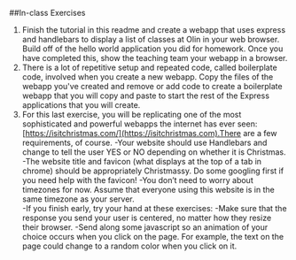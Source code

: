 ##In-class Exercises
1. Finish the tutorial in this readme and create a webapp that uses express and
handlebars to display a list of classes at Olin in your web browser. Build off
of the hello world application you did for homework. Once you have completed
this, show the teaching team your webapp in a browser.
2. There is a lot of repetitive setup and repeated code, called boilerplate
code, involved when you create a new webapp. Copy the files of the webapp you've created and remove or add code to create a boilerplate webapp that you will copy and paste to start the rest of the Express applications that you will create.
3. For this last exercise, you will be replicating one of the most sophisticated and powerful webapps the internet has ever seen: [https://isitchristmas.com/](https://isitchristmas.com).There are a few requirements, of course.
   -Your website should use Handlebars and change to tell the user YES or NO depending on whether it is Christmas.
   -The website title and favicon (what displays at the top of a tab in chrome) should be appropriately Christmassy. Do some googling first if you need help with the favicon!
   -You don’t need to worry about timezones for now. Assume that everyone using this website is in the same timezone as your server.  
   -If you finish early, try your hand at these exercises:
        -Make sure that the response you send your user is centered, no matter how they resize their browser.
        -Send along some javascript so an animation of your choice occurs when you click on the page. For example, the text on the page could change to a random color when you click on it.  
